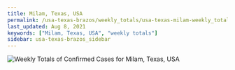 ```yaml
---
title: Milam, Texas, USA
permalink: /usa-texas-brazos/weekly_totals/usa-texas-milam-weekly_totals.html
last_updated: Aug 8, 2021
keywords: ["Milam, Texas, USA", "weekly totals"]
sidebar: usa-texas-brazos_sidebar
---
```


![Weekly Totals of Confirmed Cases for Milam, Texas, USA](/covid_tracker/images/graphs/usa-texas-milam-weekly_totals_graph.png)
